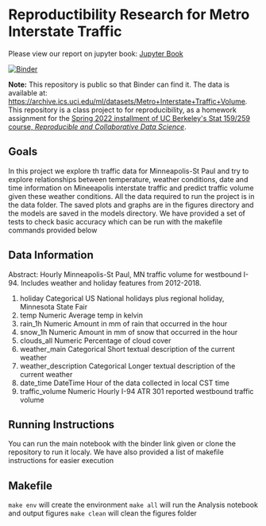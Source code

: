 # Reproductibility Research for Metro Interstate Traffic

Please view our report on jupyter book: [Jupyter Book](https://ucb-stat-159-s22.github.io/hw07-group18/)


[![Binder](https://mybinder.org/badge_logo.svg)](https://mybinder.org/v2/gh/UCB-stat-159-s22/hw07-group18/HEAD?labpath=Analysis.ipynb)

**Note:** This repository is public so that Binder can find it. The data is available at: https://archive.ics.uci.edu/ml/datasets/Metro+Interstate+Traffic+Volume. This repository is a class project to for reproducibility, as a homework assignment for the [Spring 2022 installment of UC Berkeley's Stat 159/259 course, _Reproducible and Collaborative Data Science_](https://ucb-stat-159-s22.github.io).

## Goals

In this project we explore th traffic data for Minneapolis-St Paul and try to explore relationships between temperature, weather conditions, date and time information on Mineeapolis interstate traffic and predict traffic volume given these weather conditions. All the data required to run the project is in the data folder. The saved plots and graphs are in the figures directory and the models are saved in the models directory. We have provided a set of tests to check basic accuracy which can be run with the makefile commands provided below

## Data Information

Abstract: Hourly Minneapolis-St Paul, MN traffic volume for westbound I-94. Includes weather and holiday features from 2012-2018.

1. holiday Categorical US National holidays plus regional holiday, Minnesota State Fair
2. temp Numeric Average temp in kelvin
3. rain_1h Numeric Amount in mm of rain that occurred in the hour
4. snow_1h Numeric Amount in mm of snow that occurred in the hour
5. clouds_all Numeric Percentage of cloud cover
6. weather_main Categorical Short textual description of the current weather
7. weather_description Categorical Longer textual description of the current weather
8. date_time DateTime Hour of the data collected in local CST time
9. traffic_volume Numeric Hourly I-94 ATR 301 reported westbound traffic volume

## Running Instructions

You can run the main notebook with the binder link given or clone the repository to run it localy. We have also provided a list of makefile instructions for easier execution


## Makefile

`make env` will create the environment
`make all` will run the Analysis notebook and output figures
`make clean` will clean the figures folder





